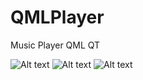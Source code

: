 # QMLPlayer
Music Player QML QT 

![Alt text](http://kp27112.zut.edu.pl/images/example/mp1.png "Main")
![Alt text](http://kp27112.zut.edu.pl/images/example/mp2.png "Track list")
![Alt text](http://kp27112.zut.edu.pl/images/example/mp3.png "Volume bar")
